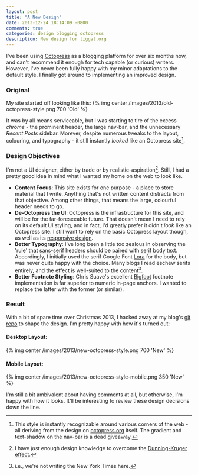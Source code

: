 ```yaml
---
layout: post
title: "A New Design"
date: 2013-12-24 18:14:09 -0800
comments: true
categories: design blogging octopress
description: New design for liggat.org
---
```

I've been using [Octopress][octopress] as a blogging platform for over six months now, and can't recommend it enough for tech capable (or curious) writers. However, I've never been fully happy with my minor adaptations to the default style. I finally got around to implementing an improved design.<!--more-->

### Original
My site started off looking like this:
{% img center /images/2013/old-octopress-style.png 700 'Old' %}

It was by all means serviceable, but I was starting to tire of the excess *chrome* - the prominent header, the large nav-bar, and the unnecessary *Recent Posts* sidebar. Morever, despite numerous tweaks to the layout, colouring, and typography - it still instantly *looked* like an Octopress site[^1].

### Design Objectives
I'm not a UI designer, either by trade or by realistic-aspiration[^2]. Still, I had a pretty good idea in mind what I wanted my home on the web to look like.

* __Content Focus__: This site exists for one purpose - a place to store material that I write. Anything that's not written content distracts from that objective. Among other things, that means the large, colourful header needs to go.
* __De-Octopress the UI__: Octopress is the infrastructure for this site, and will be for the far-foreseeable future. That doesn't mean I need to rely on its default UI styling, and in fact, I'd greatly prefer it didn't *look* like an Octopress site. I still want to rely on the basic Octopress layout though, as well as its [responsive design][responsive].
* __Better Typography__: I've long been a little too zealous in observing the 'rule' that [sans-serif][sans] headers should be paired with [serif][serif] body text. Accordingly, I initially used the serif Google Font [Lora][lora] for the body, but was never quite happy with the choice. Many blogs I read eschew serifs entirely, and the effect is well-suited to the content[^3].
* __Better Footnote Styling__: Chris Suave's excellent [Bigfoot][bigfoot] footnote implementation is far superior to numeric in-page anchors. I wanted to replace the latter with the former (or similar).

### Result
With a bit of spare time over Christmas 2013, I hacked away at my blog's [git repo][repo] to shape the design. I'm pretty happy with how it's turned out:

#### Desktop Layout:
{% img center /images/2013/new-octopress-style.png 700 'New' %}

#### Mobile Layout:
{% img center /images/2013/new-octopress-style-mobile.png 350 'New' %}

I'm still a bit ambivalent about having comments at all, but otherwise, I'm happy with how it looks. It'll be interesting to review these design decisions down the line.

[^1]: This style is instantly recognizable around various corners of the web - all deriving from the design on [octopress.org](http://octopress.org) itself. The gradient and text-shadow on the nav-bar is a dead giveaway.
[^2]: I have *just* enough design knowledge to overcome the [Dunning-Kruger effect](http://en.wikipedia.org/wiki/Dunning%E2%80%93Kruger_effect).
[^3]: i.e., we're not writing the New York Times here.

[lora]: https://www.google.com/fonts/specimen/Lora
[serif]: http://en.wikipedia.org/wiki/Serif
[sans]: http://en.wikipedia.org/wiki/Sans-serif
[responsive]: http://coding.smashingmagazine.com/2011/01/12/guidelines-for-responsive-web-design/
[octopress]: http://octopress.org
[bigfoot]: http://cmsauve.com/labs/bigfoot/
[repo]: https://github.com/dliggat/dliggat.github.io
